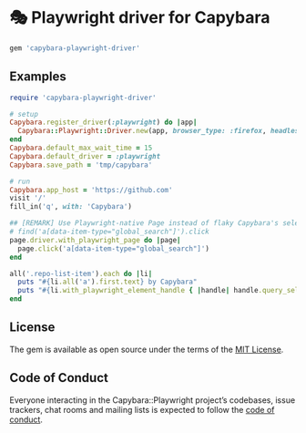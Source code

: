 # 🎭 Playwright driver for Capybara

```ruby
gem 'capybara-playwright-driver'
```

## Examples

```ruby
require 'capybara-playwright-driver'

# setup
Capybara.register_driver(:playwright) do |app|
  Capybara::Playwright::Driver.new(app, browser_type: :firefox, headless: false)
end
Capybara.default_max_wait_time = 15
Capybara.default_driver = :playwright
Capybara.save_path = 'tmp/capybara'

# run
Capybara.app_host = 'https://github.com'
visit '/'
fill_in('q', with: 'Capybara')

## [REMARK] Use Playwright-native Page instead of flaky Capybara's selector/action.
# find('a[data-item-type="global_search"]').click
page.driver.with_playwright_page do |page|
  page.click('a[data-item-type="global_search"]')
end

all('.repo-list-item').each do |li|
  puts "#{li.all('a').first.text} by Capybara"
  puts "#{li.with_playwright_element_handle { |handle| handle.query_selector('a').text_content }} by Playwright"
end
```

## License

The gem is available as open source under the terms of the [MIT License](https://opensource.org/licenses/MIT).

## Code of Conduct

Everyone interacting in the Capybara::Playwright project’s codebases, issue trackers, chat rooms and mailing lists is expected to follow the [code of conduct](https://github.com/[USERNAME]/capybara-playwright/blob/master/CODE_OF_CONDUCT.md).
